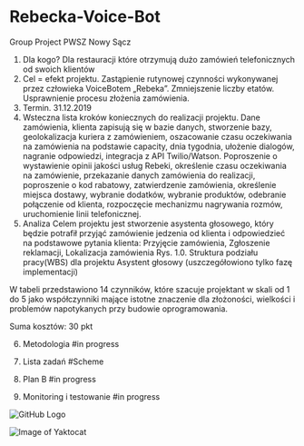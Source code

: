 # Rebecka-Voice-Bot
Group Project
PWSZ Nowy Sącz

1.	Dla kogo? Dla restauracji które otrzymują dużo zamówień telefonicznych od swoich klientów
2.	Cel = efekt projektu. Zastąpienie rutynowej czynności wykonywanej przez człowieka VoiceBotem „Rebeka”. Zmniejszenie liczby etatów. Usprawnienie procesu złożenia zamówienia.
3.	Termin. 31.12.2019
4.	Wsteczna lista kroków koniecznych do realizacji projektu. 
Dane zamówienia, klienta zapisują się w bazie danych, stworzenie bazy, geolokalizacja kuriera z zamówieniem, oszacowanie czasu oczekiwania na zamówienia na podstawie capacity, dnia tygodnia, ułożenie dialogów, nagranie odpowiedzi, integracja z API Twilio/Watson.
Poproszenie o wystawienie opinii jakości usług Rebeki, określenie czasu oczekiwania na zamówienie, przekazanie danych zamówienia do realizacji, poproszenie o kod rabatowy, zatwierdzenie zamówienia, określenie miejsca dostawy, wybranie dodatków, wybranie produktów, odebranie połączenie od klienta, rozpoczęcie mechanizmu nagrywania rozmów, uruchomienie linii telefonicznej.
5.	Analiza
Celem projektu jest stworzenie asystenta głosowego, który będzie potrafił przyjąć zamówienie jedzenia od klienta i odpowiedzieć na podstawowe pytania klienta: 
Przyjęcie zamówienia, Zgłoszenie reklamacji, Lokalizacja zamówienia
Rys. 1.0. Struktura podziału pracy(WBS) dla projektu Asystent głosowy (uszczegółowiono tylko fazę implementacji)

W tabeli przedstawiono 14 czynników, które szacuje projektant w skali od 1 do 5 jako współczynniki mające istotne znaczenie dla złożoności, wielkości i problemów napotykanych przy budowie oprogramowania.

Suma kosztów: 30 pkt

6.	Metodologia #in progress
7.	Lista zadań #Scheme

8.	Plan B #in progress
9.	Monitoring i testowanie #in progress


![GitHub Logo](Rebecka-Voice-Bot/images/planB.jpg)

![Image of Yaktocat](https://encrypted-tbn0.gstatic.com/images?q=tbn:ANd9GcRPxuN1mJHyAF_kO213tDljhujEYdKQzmLKsaOjzli_zFqTX9U-&s)
